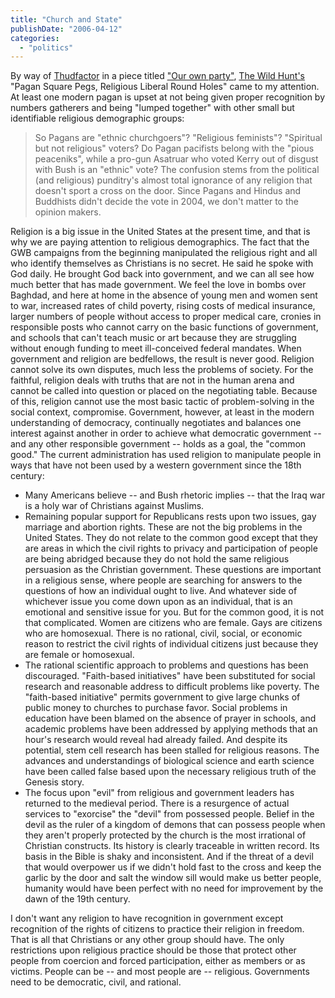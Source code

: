 ```yaml
---
title: "Church and State"
publishDate: "2006-04-12"
categories: 
  - "politics"
---
```


By way of [Thudfactor](http://www.thudfactor.com) in a piece titled ["Our own party"](http://www.thudfactor.com/wordpress/2006/04/07/our-own-party/), [The Wild Hunt's](http://www.wildhunt.org/2006/04/pagan-square-pegs-religious-liberal.html) "Pagan Square Pegs, Religious Liberal Round Holes" came to my attention. At least one modern pagan is upset at not being given proper recognition by numbers gatherers and being "lumped together" with other small but identifiable religious demographic groups:

> So Pagans are "ethnic churchgoers"? "Religious feminists"? "Spiritual but not religious" voters? Do Pagan pacifists belong with the "pious peaceniks", while a pro-gun Asatruar who voted Kerry out of disgust with Bush is an "ethnic" vote? The confusion stems from the political (and religious) punditry's almost total ignorance of any religion that doesn't sport a cross on the door. Since Pagans and Hindus and Buddhists didn't decide the vote in 2004, we don't matter to the opinion makers.

Religion is a big issue in the United States at the present time, and that is why we are paying attention to religious demographics. The fact that the GWB campaigns from the beginning manipulated the religious right and all who identify themselves as Christians is no secret. He said he spoke with God daily. He brought God back into government, and we can all see how much better that has made government. We feel the love in bombs over Baghdad, and here at home in the absence of young men and women sent to war, increased rates of child poverty, rising costs of medical insurance, larger numbers of people without access to proper medical care, cronies in responsible posts who cannot carry on the basic functions of government, and schools that can't teach music or art because they are struggling without enough funding to meet ill-conceived federal mandates. When government and religion are bedfellows, the result is never good. Religion cannot solve its own disputes, much less the problems of society. For the faithful, religion deals with truths that are not in the human arena and cannot be called into question or placed on the negotiating table. Because of this, religion cannot use the most basic tactic of problem-solving in the social context, compromise. Government, however, at least in the modern understanding of democracy, continually negotiates and balances one interest against another in order to achieve what democratic government -- and any other responsible government -- holds as a goal, the "common good." The current administration has used religion to manipulate people in ways that have not been used by a western government since the 18th century:

- Many Americans believe -- and Bush rhetoric implies -- that the Iraq war is a holy war of Christians against Muslims.
- Remaining popular support for Republicans rests upon two issues, gay marriage and abortion rights. These are not the big problems in the United States. They do not relate to the common good except that they are areas in which the civil rights to privacy and participation of people are being abridged because they do not hold the same religious persuasion as the Christian government. These questions are important in a religious sense, where people are searching for answers to the questions of how an individual ought to live. And whatever side of whichever issue you come down upon as an individual, that is an emotional and sensitive issue for you. But for the common good, it is not that complicated. Women are citizens who are female. Gays are citizens who are homosexual. There is no rational, civil, social, or economic reason to restrict the civil rights of individual citizens just because they are female or homosexual.
- The rational scientific approach to problems and questions has been discouraged. "Faith-based initiatives" have been substituted for social research and reasonable address to difficult problems like poverty. The "faith-based initiative" permits government to give large chunks of public money to churches to purchase favor. Social problems in education have been blamed on the absence of prayer in schools, and academic problems have been addressed by applying methods that an hour's research would reveal had already failed. And despite its potential, stem cell research has been stalled for religious reasons. The advances and understandings of biological science and earth science have been called false based upon the necessary religious truth of the Genesis story.
- The focus upon "evil" from religious and government leaders has returned to the medieval period. There is a resurgence of actual services to "exorcise" the "devil" from possessed people. Belief in the devil as the ruler of a kingdom of demons that can possess people when they aren't properly protected by the church is the most irrational of Christian constructs. Its history is clearly traceable in written record. Its basis in the Bible is shaky and inconsistent. And if the threat of a devil that would overpower us if we didn't hold fast to the cross and keep the garlic by the door and salt the window sill would make us better people, humanity would have been perfect with no need for improvement by the dawn of the 19th century.

I don't want any religion to have recognition in government except recognition of the rights of citizens to practice their religion in freedom. That is all that Christians or any other group should have. The only restrictions upon religious practice should be those that protect other people from coercion and forced participation, either as members or as victims. People can be -- and most people are -- religious. Governments need to be democratic, civil, and rational.
